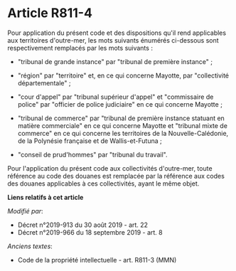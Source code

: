 # Article R811-4

Pour application du présent code et des dispositions qu'il rend applicables aux territoires d'outre-mer, les mots suivants
énumérés ci-dessous sont respectivement remplacés par les mots suivants :

- "tribunal de grande instance" par "tribunal de première instance" ;

- "région" par "territoire" et, en ce qui concerne Mayotte, par "collectivité départementale" ;

- "cour d'appel" par "tribunal supérieur d'appel" et "commissaire de police" par "officier de police judiciaire" en ce qui
concerne Mayotte ;

- "tribunal de commerce" par "tribunal de première instance statuant en matière commerciale" en ce qui concerne Mayotte et
"tribunal mixte de commerce" en ce qui concerne les territoires de la Nouvelle-Calédonie, de la Polynésie française et de
Wallis-et-Futuna ;

- "conseil de prud'hommes" par "tribunal du travail".

Pour l'application du présent code aux collectivités d'outre-mer, toute référence au code des douanes est remplacée par la
référence aux codes des douanes applicables à ces collectivités, ayant le même objet.

**Liens relatifs à cet article**

_Modifié par_:

  - Décret n°2019-913 du 30 août 2019 - art. 22
  - Décret n°2019-966 du 18 septembre 2019 - art. 8

_Anciens textes_:

  - Code de la propriété intellectuelle - art. R811-3 (MMN)
